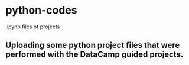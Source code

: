 # python-codes
.ipynb files of projects

## Uploading some python project files that were performed with the DataCamp guided projects.
